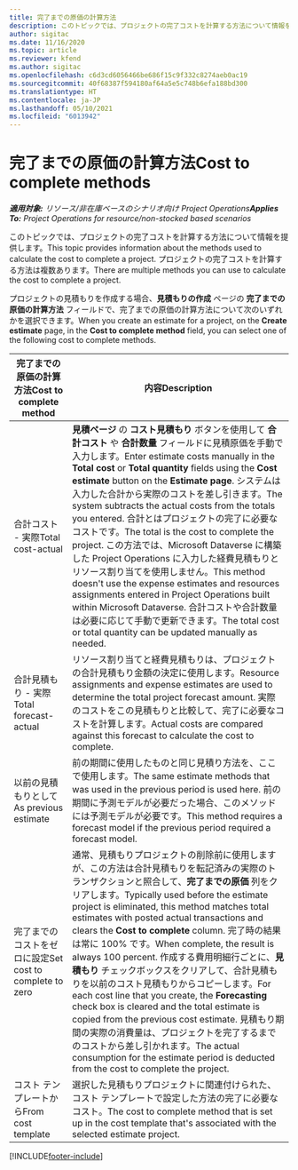 ```yaml
---
title: 完了までの原価の計算方法
description: このトピックでは、プロジェクトの完了コストを計算する方法について情報を提供します。
author: sigitac
ms.date: 11/16/2020
ms.topic: article
ms.reviewer: kfend
ms.author: sigitac
ms.openlocfilehash: c6d3cd6056466be686f15c9f332c8274aeb0ac19
ms.sourcegitcommit: 40f68387f594180af64a5e5c748b6efa188bd300
ms.translationtype: HT
ms.contentlocale: ja-JP
ms.lasthandoff: 05/10/2021
ms.locfileid: "6013942"
---
```

# <a name="cost-to-complete-methods"></a><span data-ttu-id="594a1-103">完了までの原価の計算方法</span><span class="sxs-lookup"><span data-stu-id="594a1-103">Cost to complete methods</span></span>

<span data-ttu-id="594a1-104">_**適用対象:** リソース/非在庫ベースのシナリオ向け Project Operations_</span><span class="sxs-lookup"><span data-stu-id="594a1-104">_**Applies To:** Project Operations for resource/non-stocked based scenarios_</span></span>

<span data-ttu-id="594a1-105">このトピックでは、プロジェクトの完了コストを計算する方法について情報を提供します。</span><span class="sxs-lookup"><span data-stu-id="594a1-105">This topic provides information about the methods used to calculate the cost to complete a project.</span></span> <span data-ttu-id="594a1-106">プロジェクトの完了コストを計算する方法は複数あります。</span><span class="sxs-lookup"><span data-stu-id="594a1-106">There are multiple methods you can use to calculate the cost to complete a project.</span></span> 

<span data-ttu-id="594a1-107">プロジェクトの見積もりを作成する場合、**見積もりの作成** ページの **完了までの原価の計算方法** フィールドで、完了までの原価の計算方法について次のいずれかを選択できます。</span><span class="sxs-lookup"><span data-stu-id="594a1-107">When you create an estimate for a project, on the **Create estimate** page, in the **Cost to complete method** field, you can select one of the following cost to complete methods.</span></span>

| <span data-ttu-id="594a1-108">完了までの原価の計算方法</span><span class="sxs-lookup"><span data-stu-id="594a1-108">Cost to complete method</span></span>    | <span data-ttu-id="594a1-109">内容</span><span class="sxs-lookup"><span data-stu-id="594a1-109">Description</span></span>                                                                                                                                                                                                                                                                                                                                                                                                                                                                                        |
|------------------------------|----------------------------------------------------------------------------------------------------------------------------------------------------------------------------------------------------------------------------------------------------------------------------------------------------------------------------------------------------------------------------------------------------------------------------------------------------------------------------------------------------|
| <span data-ttu-id="594a1-110">合計コスト - 実際</span><span class="sxs-lookup"><span data-stu-id="594a1-110">Total cost-actual</span></span>            | <span data-ttu-id="594a1-111">**見積ページ** の **コスト見積もり** ボタンを使用して **合計コスト** や **合計数量** フィールドに見積原価を手動で入力します。</span><span class="sxs-lookup"><span data-stu-id="594a1-111">Enter estimate costs manually in the **Total cost** or **Total quantity** fields using the **Cost estimate** button on the **Estimate page**.</span></span> <span data-ttu-id="594a1-112">システムは入力した合計から実際のコストを差し引きます。</span><span class="sxs-lookup"><span data-stu-id="594a1-112">The system subtracts the actual costs from the totals you entered.</span></span> <span data-ttu-id="594a1-113">合計とはプロジェクトの完了に必要なコストです。</span><span class="sxs-lookup"><span data-stu-id="594a1-113">The total is the cost to complete the project.</span></span> <span data-ttu-id="594a1-114">この方法では、Microsoft Dataverse に構築した Project Operations に入力した経費見積もりとリソース割り当てを使用しません。</span><span class="sxs-lookup"><span data-stu-id="594a1-114">This method doesn't use the expense estimates and resources assignments entered in Project Operations built within Microsoft Dataverse.</span></span> <span data-ttu-id="594a1-115">合計コストや合計数量は必要に応じて手動で更新できます。</span><span class="sxs-lookup"><span data-stu-id="594a1-115">The total cost or total quantity can be updated manually as needed.</span></span>  |
| <span data-ttu-id="594a1-116">合計見積もり - 実際</span><span class="sxs-lookup"><span data-stu-id="594a1-116">Total forecast-actual</span></span>        | <span data-ttu-id="594a1-117">リソース割り当てと経費見積もりは、プロジェクトの合計見積もり金額の決定に使用します。</span><span class="sxs-lookup"><span data-stu-id="594a1-117">Resource assignments and expense estimates are used to determine the total project forecast amount.</span></span> <span data-ttu-id="594a1-118">実際のコストをこの見積もりと比較して、完了に必要なコストを計算します。</span><span class="sxs-lookup"><span data-stu-id="594a1-118">Actual costs are compared against this forecast to calculate the cost to complete.</span></span>                                                                                                                                                                                                                                                                          |
| <span data-ttu-id="594a1-119">以前の見積もりとして</span><span class="sxs-lookup"><span data-stu-id="594a1-119">As previous estimate</span></span>         | <span data-ttu-id="594a1-120">前の期間に使用したものと同じ見積り方法を、ここで使用します。</span><span class="sxs-lookup"><span data-stu-id="594a1-120">The same estimate methods that was used in the previous period is used here.</span></span> <span data-ttu-id="594a1-121">前の期間に予測モデルが必要だった場合、このメソッドには予測モデルが必要です。</span><span class="sxs-lookup"><span data-stu-id="594a1-121">This method requires a forecast model if the previous period required a forecast model.</span></span>                                                                                                                                                                                                                                                                                                                           |
| <span data-ttu-id="594a1-122">完了までのコストをゼロに設定</span><span class="sxs-lookup"><span data-stu-id="594a1-122">Set cost to complete to zero</span></span> | <span data-ttu-id="594a1-123">通常、見積もりプロジェクトの削除前に使用しますが、この方法は合計見積もりを転記済みの実際のトランザクションと照合して、**完了までの原価** 列をクリアします。</span><span class="sxs-lookup"><span data-stu-id="594a1-123">Typically used before the estimate project is eliminated, this method matches total estimates with posted actual transactions and clears the **Cost to complete** column.</span></span> <span data-ttu-id="594a1-124">完了時の結果は常に 100% です。</span><span class="sxs-lookup"><span data-stu-id="594a1-124">When complete, the result is always 100 percent.</span></span> <span data-ttu-id="594a1-125">作成する費用明細行ごとに、**見積もり** チェックボックスをクリアして、合計見積もりを以前のコスト見積もりからコピーします。</span><span class="sxs-lookup"><span data-stu-id="594a1-125">For each cost line that you create, the **Forecasting** check box is cleared and the total estimate is copied from the previous cost estimate.</span></span> <span data-ttu-id="594a1-126">見積もり期間の実際の消費量は、プロジェクトを完了するまでのコストから差し引かれます。</span><span class="sxs-lookup"><span data-stu-id="594a1-126">The actual consumption for the estimate period is deducted from the cost to complete the project.</span></span>              |
| <span data-ttu-id="594a1-127">コスト テンプレートから</span><span class="sxs-lookup"><span data-stu-id="594a1-127">From cost template</span></span>           | <span data-ttu-id="594a1-128">選択した見積もりプロジェクトに関連付けられた、コスト テンプレートで設定した方法の完了に必要なコスト。</span><span class="sxs-lookup"><span data-stu-id="594a1-128">The cost to complete method that is set up in the cost template that's associated with the selected estimate project.</span></span>                                                                                                                                                                                                                                                                                                                                                                          |


[!INCLUDE[footer-include](../includes/footer-banner.md)]